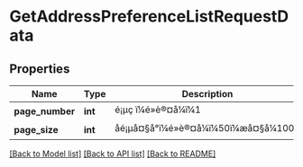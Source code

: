 # GetAddressPreferenceListRequestData

## Properties
Name | Type | Description | Notes
------------ | ------------- | ------------- | -------------
**page_number** | **int** | é¡µç ï¼é»è®¤å¼ï¼1 | [optional] 
**page_size** | **int** | åé¡µå¤§å°ï¼é»è®¤å¼ï¼50ï¼æå¤§å¼1000 | [optional] 

[[Back to Model list]](../README.md#documentation-for-models) [[Back to API list]](../README.md#documentation-for-api-endpoints) [[Back to README]](../README.md)


